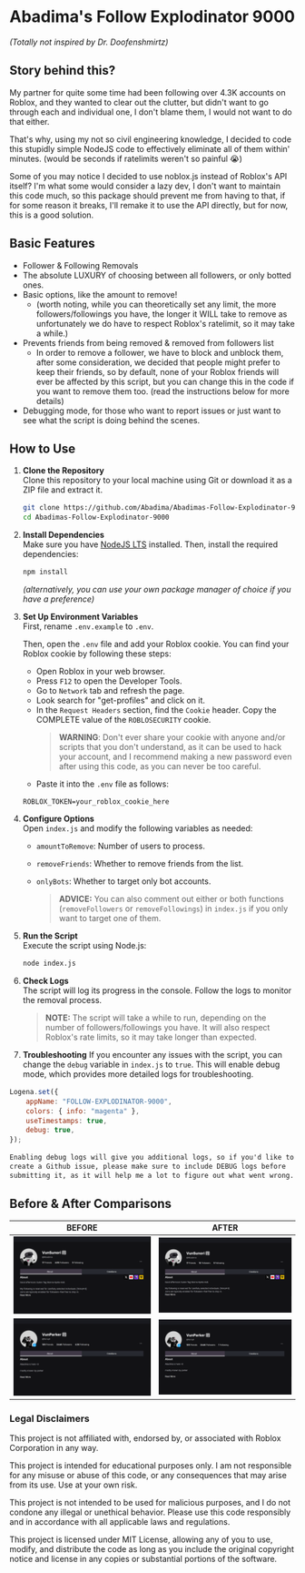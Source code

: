 # Abadima's Follow Explodinator 9000

_(Totally not inspired by Dr. Doofenshmirtz)_

## Story behind this?

My partner for quite some time had been following over 4.3K accounts on Roblox, and they wanted to clear out the clutter, but didn't want to go through each and individual one, I don't blame them, I would not want to do that either.

That's why, using my not so civil engineering knowledge, I decided to code this stupidly simple NodeJS code to effectively eliminate all of them within' minutes. (would be seconds if ratelimits weren't so painful 😭)

Some of you may notice I decided to use noblox.js instead of Roblox's API itself? I'm what some would consider a lazy dev, I don't want to maintain this code much, so this package should prevent me from having to that, if for some reason it breaks, I'll remake it to use the API directly, but for now, this is a good solution.

## Basic Features

- Follower & Following Removals
- The absolute LUXURY of choosing between all followers, or only botted ones.
- Basic options, like the amount to remove!
  - (worth noting, while you can theoretically set any limit, the more followers/followings you have, the longer it WILL take to remove as unfortunately we do have to respect Roblox's ratelimit, so it may take a while.)
- Prevents friends from being removed & removed from followers list
  - In order to remove a follower, we have to block and unblock them, after some consideration, we decided that people might prefer to keep their friends, so by default, none of your Roblox friends will ever be affected by this script, but you can change this in the code if you want to remove them too. (read the instructions below for more details)
- Debugging mode, for those who want to report issues or just want to see what the script is doing behind the scenes.

## How to Use

1. **Clone the Repository**  
   Clone this repository to your local machine using Git or download it as a ZIP file and extract it.

   ```bash
   git clone https://github.com/Abadima/Abadimas-Follow-Explodinator-9000.git
   cd Abadimas-Follow-Explodinator-9000
   ```

2. **Install Dependencies**  
   Make sure you have [NodeJS LTS](https://nodejs.org/) installed. Then, install the required dependencies:

   ```bash
   npm install
   ```

   _(alternatively, you can use your own package manager of choice if you have a preference)_

3. **Set Up Environment Variables**  
   First, rename `.env.example` to `.env`.

   Then, open the `.env` file and add your Roblox cookie. You can find your Roblox cookie by following these steps:

   - Open Roblox in your web browser.
   - Press `F12` to open the Developer Tools.
   - Go to `Network` tab and refresh the page.
   - Look search for "get-profiles" and click on it.
   - In the `Request Headers` section, find the `Cookie` header. Copy the COMPLETE value of the `ROBLOSECURITY` cookie.
     > **WARNING**: Don't ever share your cookie with anyone and/or scripts that you don't understand, as it can be used to hack your account, and I recommend making a new password even after using this code, as you can never be too careful.
   - Paste it into the `.env` file as follows:

   ```
   ROBLOX_TOKEN=your_roblox_cookie_here
   ```

4. **Configure Options**  
   Open `index.js` and modify the following variables as needed:

   - `amountToRemove`: Number of users to process.
   - `removeFriends`: Whether to remove friends from the list.
   - `onlyBots`: Whether to target only bot accounts.

     > **ADVICE:** You can also comment out either or both functions (`removeFollowers` or `removeFollowings`) in `index.js` if you only want to target one of them.

5. **Run the Script**  
   Execute the script using Node.js:

   ```bash
   node index.js
   ```

6. **Check Logs**  
   The script will log its progress in the console. Follow the logs to monitor the removal process.

   > **NOTE:** The script will take a while to run, depending on the number of followers/followings you have. It will also respect Roblox's rate limits, so it may take longer than expected.

7. **Troubleshooting**
   If you encounter any issues with the script, you can change the `debug` variable in `index.js` to `true`. This will enable debug mode, which provides more detailed logs for troubleshooting.

```javascript
Logena.set({
	appName: "FOLLOW-EXPLODINATOR-9000",
	colors: { info: "magenta" },
	useTimestamps: true,
	debug: true,
});
```

    Enabling debug logs will give you additional logs, so if you'd like to create a Github issue, please make sure to include DEBUG logs before submitting it, as it will help me a lot to figure out what went wrong.

## Before & After Comparisons

|                            BEFORE                             |                            AFTER                             |
| :-----------------------------------------------------------: | :----------------------------------------------------------: |
|    ![image](/Github_Assets/preview_before_bot_removal.png)    |    ![image](/Github_Assets/preview_after_bot_removal.png)    |
| ![image](/Github_Assets/preview_before_following_removal.png) | ![image](/Github_Assets/preview_after_following_removal.png) |

### Legal Disclaimers

This project is not affiliated with, endorsed by, or associated with Roblox Corporation in any way.

This project is intended for educational purposes only. I am not responsible for any misuse or abuse of this code, or any consequences that may arise from its use. Use at your own risk.

This project is not intended to be used for malicious purposes, and I do not condone any illegal or unethical behavior. Please use this code responsibly and in accordance with all applicable laws and regulations.

This project is licensed under MIT License, allowing any of you to use, modify, and distribute the code as long as you include the original copyright notice and license in any copies or substantial portions of the software.
